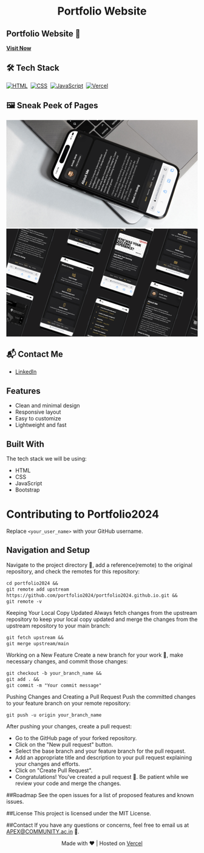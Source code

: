<h1 align="center">Portfolio Website</h1>
</p>

## Portfolio Website 🔗
[**Visit Now**](https://portfolio2024-bay.vercel.app/)

## 🛠️ Tech Stack
[![HTML](https://img.shields.io/badge/HTML5-%23E34F26.svg?&style=for-the-badge&logo=html5&logoColor=white)](https://github.com/arnabjena007/Portfolio-Website/search?l=html)&nbsp;
[![CSS](https://img.shields.io/badge/CSS3-%231572B6.svg?&style=for-the-badge&logo=css3&logoColor=white)](https://github.com/arnabjena007/Portfolio-Website/search?l=css)&nbsp;
[![JavaScript](https://img.shields.io/badge/JavaScript-%23323330.svg?&style=for-the-badge&logo=javascript&logoColor=%23F7DF1E)](https://github.com/arnabjena007/Portfolio-Website/search?l=javascript)&nbsp;
[![Vercel](https://img.shields.io/badge/Vercel-%23FF0000.svg?style=for-the-badge&logo=vercel&logoColor=white)](https://vercel.com/)

## 🖼️ Sneak Peek of Pages
<img src="./assets/1.png">
<img src="./assets/2.png">

## 📬 Contact Me
- [LinkedIn](https://www.linkedin.com/in/arnabjena/)

## Features
- Clean and minimal design
- Responsive layout
- Easy to customize
- Lightweight and fast

<!-- ABOUT THE PROJECT -->

## Built With

The tech stack we will be using:

- HTML
- CSS
- JavaScript
- Bootstrap

# Contributing to Portfolio2024

Replace `<your_user_name>` with your GitHub username.

## Navigation and Setup

Navigate to the project directory 📁, add a reference(remote) to the original repository, and check the remotes for this repository:

```shell
cd portfolio2024 &&
git remote add upstream https://github.com/portfolio2024/portfolio2024.github.io.git &&
git remote -v
```
Keeping Your Local Copy Updated
Always fetch changes from the upstream repository to keep your local copy updated and merge the changes from the upstream repository to your main branch:

```shell
git fetch upstream &&
git merge upstream/main
```
Working on a New Feature
Create a new branch for your work 🌿, make necessary changes, and commit those changes:

```shell
git checkout -b your_branch_name &&
git add . &&
git commit -m "Your commit message"
```

Pushing Changes and Creating a Pull Request
Push the committed changes to your feature branch on your remote repository:

```shell
git push -u origin your_branch_name
```
After pushing your changes, create a pull request:

- Go to the GitHub page of your forked repository.
- Click on the "New pull request" button.
- Select the base branch and your feature branch for the pull request.
- Add an appropriate title and description to your pull request explaining your changes and efforts.
- Click on "Create Pull Request".
- Congratulations! You've created a pull request 🎉. Be patient while we review your code and merge the changes.

##Roadmap
See the open issues for a list of proposed features and known issues.

##License
This project is licensed under the MIT License.

##Contact
If you have any questions or concerns, feel free to email us at APEX@COMMUNITY.ac.in 📧.

<p align="center">Made with ❤️ | Hosted on <a href="https://portfolio2024-bay.vercel.app/">Vercel</a></p>


